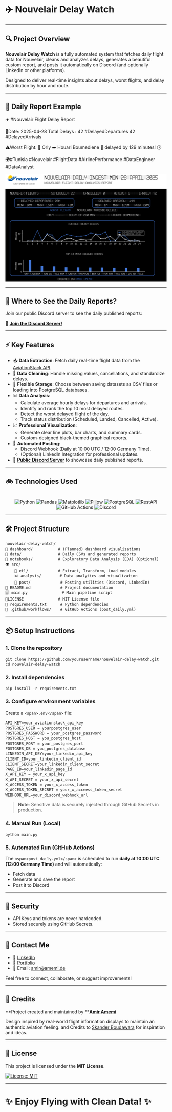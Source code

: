 # ✈️ Nouvelair Delay Watch

---

## 🔍 Project Overview

**Nouvelair Delay Watch** is a fully automated system that fetches daily flight data for Nouvelair, cleans and analyzes delays, generates a beautiful custom report, and posts it automatically on Discord (and optionally LinkedIn or other platforms).

Designed to deliver real-time insights about delays, worst flights, and delay distribution by hour and route.

---

## 📅 Daily Report Example

✈️ #Nouvelair Flight Delay Report

📅Date: 2025-04-28
Total Delays :
42 #DelayedDepartures
42 #DelayedArrivals

⚠️Worst Flight:
🛫 Orly  ➡️ Houari Boumediene 🛬 delayed by 129 minutes! 🕒

🌍#Tunisia #Nouvelair #FlightData #AirlinePerformance #DataEngineer #DataAnalyst

![Nouvelair Daily Report Example](./dashboard/final_report.png)

---

## 📢 Where to See the Daily Reports?

Join our public Discord server to see the daily published reports:

🔗 **[Join the Discord Server!
](https://discord.gg/n2vmB4Yshk)**

---

## ⚡ Key Features

* 📥 **Data Extraction**: Fetch daily real-time flight data from the [AviationStack API](https://aviationstack.com/).
* 🧹 **Data Cleaning**: Handle missing values, cancellations, and standardize delays.
* 💾 **Flexible Storage**: Choose between saving datasets as CSV files or loading into PostgreSQL databases.
* 📊 **Data Analysis**:
  * Calculate average hourly delays for departures and arrivals.
  * Identify and rank the top 10 most delayed routes.
  * Detect the worst delayed flight of the day.
  * Track status distribution (Scheduled, Landed, Cancelled, Active).
* 📈 **Professional Visualization**:
  * Generate clear line plots, bar charts, and summary cards.
  * Custom-designed black-themed graphical reports.
* 🤖 **Automated Posting**:
  * Discord Webhook (Daily at 10:00 UTC / 12:00 Germany Time).
  * (Optional) LinkedIn Integration for professional updates.
* 🛫 **[Public Discord Server](https://discord.gg/n2vmB4Yshk)** to showcase daily published reports.

---

## 🚲 Technologies Used

<p align="center">
  <br>
  <img alt="Python" src="https://img.shields.io/badge/Python-3776AB.svg?style=for-the-badge&logo=python&logoColor=white"/>
  <img alt="Pandas" src="https://img.shields.io/badge/Pandas-150458.svg?style=for-the-badge&logo=pandas&logoColor=white"/>
  <img alt="Matplotlib" src="https://img.shields.io/badge/Matplotlib-ffffff.svg?style=for-the-badge&logo=matplotlib&logoColor=black"/>
  <img alt="Pillow" src="https://img.shields.io/badge/Pillow-5A29E4.svg?style=for-the-badge&logo=pillow&logoColor=white"/>
  <img alt="PostgreSQL" src="https://img.shields.io/badge/PostgreSQL-336791.svg?style=for-the-badge&logo=postgresql&logoColor=white"/>
  <img alt="RestAPI" src="https://img.shields.io/badge/RestAPI-45b8de.svg?style=for-the-badge&logo=seaborn&logoColor=white"/>
  <img alt="GitHub Actions" src="https://img.shields.io/badge/GitHub%20Actions-2088FF.svg?style=for-the-badge&logo=github-actions&logoColor=white"/>
  <img alt="Discord" src="https://img.shields.io/badge/Discord-5865F2.svg?style=for-the-badge&logo=discord&logoColor=white"/>

---

## 🛠️ Project Structure

```
nouvelair-delay-watch/
📓 dashboard/           # (Planned) dashboard visualizations
💾 data/                # Daily CSVs and generated reports
📁 notebooks/           # Exploratory Data Analysis (EDA) (Optional)
👁️ src/
    🔀 etl/             # Extract, Transform, Load modules
    📊 analysis/        # Data analytics and visualization
    📢 post/             # Posting utilities (Discord, LinkedIn)
📖 README.md             # Project documentation
🗐 main.py               # Main pipeline script
📃LICENSE               # MIT License file
📒 requirements.txt      # Python dependencies
📆 .github/workflows/    # GitHub Actions (post_daily.yml)
```

---

## 📦 Setup Instructions

### 1. Clone the repository

```
git clone https://github.com/yourusername/nouvelair-delay-watch.git
cd nouvelair-delay-watch
```

### 2. Install dependencies

```
pip install -r requirements.txt
```

### 3. Configure environment variables

Create a `<span>.env</span>` file:

```
API_KEY=your_aviationstack_api_key
POSTGRES_USER = yourpostgres_user
POSTGRES_PASSWORD = your_postgres_password
POSTGRES_HOST = you_postgres_host
POSTGRES_PORT = your_postgres_port
POSTGRES_DB = you_postgres_database
LINKEDIN_API_KEY=your_linkedin_api_key
CLIENT_ID=your_linkedin_client_id
CLIENT_SECRET=your_linkedin_client_secret
PAGE_ID=your_linkedin_page_id
X_API_KEY = your_x_api_key
X_API_SECRET = your_x_api_secret
X_ACCESS_TOKEN = your_x_access_token
X_ACCESS_TOKEN_SECRET = your_x_acceess_token_secret
WEBHOOK_URL=your_discord_webhook_url
```

> **Note**: Sensitive data is securely injected through GitHub Secrets in production.

### 4. Manual Run (Local)

```
python main.py
```

### 5. Automated Run (GitHub Actions)

The `<span>post_daily.yml</span>` is scheduled to run **daily at 10:00 UTC (12:00 Germany Time)** and will automatically:

* Fetch data
* Generate and save the report
* Post it to Discord

---

## 👮️ Security

* API Keys and tokens are never hardcoded.
* Stored securely using GitHub Secrets.

---

## 🙋 Contact Me

* 🔗 [LinkedIn](https://www.linkedin.com/in/amemi-amir/)
* 💼 [Portfolio](https://www.amemi.de)
* 📧 Email: [amir@amemi.de](amir@amemi.de)

Feel free to connect, collaborate, or suggest improvements!

---

## 🌟 Credits

**Project created and maintained by ****[Amir Amemi](https://www.amemi.de)**

Design inspired by real-world flight information displays to maintain an authentic aviation feeling. and Credits to [Skander Boudawara](https://github.com/skanderboudawara) for inspiration and ideas.

---

## 💎 License

This project is licensed under the **MIT License**.

[![License: MIT](https://img.shields.io/badge/License-MIT-yellow.svg)
](LICENSE)

---

# ✨ Enjoy Flying with Clean Data! ✨
